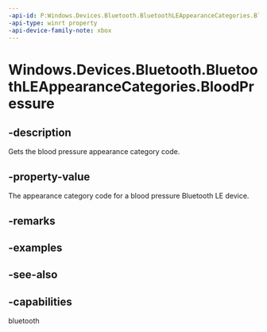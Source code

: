 ```yaml
---
-api-id: P:Windows.Devices.Bluetooth.BluetoothLEAppearanceCategories.BloodPressure
-api-type: winrt property
-api-device-family-note: xbox
---
```


<!-- Property syntax
public ushort BloodPressure { get; }
-->

# Windows.Devices.Bluetooth.BluetoothLEAppearanceCategories.BloodPressure

## -description
Gets the blood pressure appearance category code.

## -property-value
The appearance category code for a blood pressure Bluetooth LE device.

## -remarks

## -examples

## -see-also

## -capabilities
bluetooth
